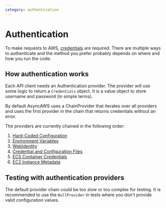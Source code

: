 ```yaml
---
category: authentication
---
```


# Authentication

To make requests to AWS, [credentials](https://docs.aws.amazon.com/IAM/latest/UserGuide/id_credentials_access-keys.html)
are required. There are multiple ways to authenticate and the method you prefer probably
depends on where and how you run the code.

## How authentication works

Each API client needs an Authentication provider. The provider will use some logic
to return a `Credentials` object. It is a value object to store username and
password (in simple terms).

By default AsyncAWS uses a ChainProvider that iterates over all providers and uses
the first provider in the chain that returns credentials without an error.

The providers are currently chained in the following order:

1. [Hard-Coded Configuration](./hard-coded.md)
1. [Environment Variables](./environment.md)
1. [WebIdentity](./web-identity.md)
1. [Credential and Configuration Files](./credentials-file.md)
1. [ECS Container Credentials](./ecs-container.md)
1. [EC2 Instance Metadata](./ec2-metadata.md)

## Testing with authentication providers

The default provider chain could be too slow or too complex for testing. It is recommended
to use the `NullProvider` in tests where you don't provide valid configuration values.
